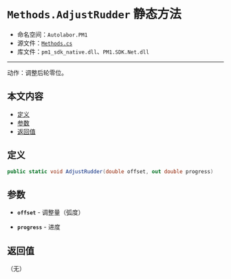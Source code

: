 # `Methods.AdjustRudder` 静态方法

- 命名空间：`Autolabor.PM1`
- 源文件：[`Methods.cs`](https://github.com/autolaborcenter/Autolabor.PM1.SDK.Net/blob/master/PM1.SDK.Net/PM1.SDK.Net/Methods.cs)
- 库文件：`pm1_sdk_native.dll`、`PM1.SDK.Net.dll`

------

动作：调整后轮零位。

## 本文内容

- <a href="#定义">定义</a>
- <a href="#参数">参数</a>
- <a href="#返回值">返回值</a>

<a name="定义"></a>

## 定义

```c#
public static void AdjustRudder(double offset, out double progress)
```

<a name="参数"></a>

## 参数

* **`offset`** - 调整量（弧度）

* **`progress`** - 进度

<a name="返回值"></a>

## 返回值

（无）

